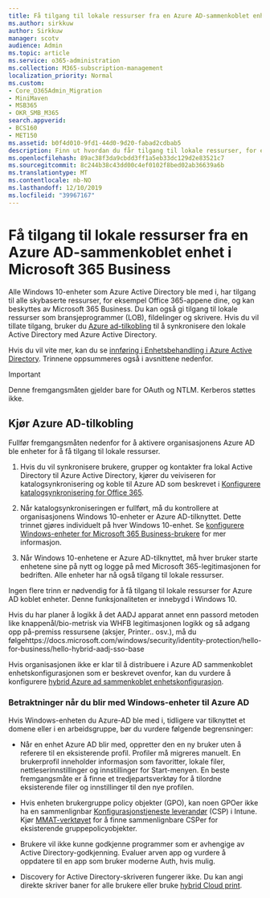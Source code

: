 ```yaml
---
title: Få tilgang til lokale ressurser fra en Azure AD-sammenkoblet enhet i Microsoft 365 Business
ms.author: sirkkuw
author: Sirkkuw
manager: scotv
audience: Admin
ms.topic: article
ms.service: o365-administration
ms.collection: M365-subscription-management
localization_priority: Normal
ms.custom:
- Core_O365Admin_Migration
- MiniMaven
- MSB365
- OKR_SMB_M365
search.appverid:
- BCS160
- MET150
ms.assetid: b0f4d010-9fd1-44d0-9d20-fabad2cdbab5
description: Finn ut hvordan du får tilgang til lokale ressurser, for eksempel bransjeprogrammer, delte filer og skrivere fra en Azure Active Directory som er koblet til Windows 10-enheten.
ms.openlocfilehash: 89ac38f3da9cbdd3ff1a5eb33dc129d2e83521c7
ms.sourcegitcommit: 8c244b38c43dd00c4ef0102f8bed02ab36639a6b
ms.translationtype: MT
ms.contentlocale: nb-NO
ms.lasthandoff: 12/10/2019
ms.locfileid: "39967167"
---
```

# <a name="access-on-premises-resources-from-an-azure-ad-joined-device-in-microsoft-365-business"></a>Få tilgang til lokale ressurser fra en Azure AD-sammenkoblet enhet i Microsoft 365 Business

Alle Windows 10-enheter som Azure Active Directory ble med i, har tilgang til alle skybaserte ressurser, for eksempel Office 365-appene dine, og kan beskyttes av Microsoft 365 Business. Du kan også gi tilgang til lokale ressurser som bransjeprogrammer (LOB), fildelinger og skrivere. Hvis du vil tillate tilgang, bruker du [Azure ad-tilkobling](https://docs.microsoft.com/azure/active-directory/connect/active-directory-aadconnect) til å synkronisere den lokale Active Directory med Azure Active Directory. 

Hvis du vil vite mer, kan du se [innføring i Enhetsbehandling i Azure Active Directory](https://docs.microsoft.com/azure/active-directory/device-management-introduction).
Trinnene oppsummeres også i avsnittene nedenfor.

> [!IMPORTANT]
> Denne fremgangsmåten gjelder bare for OAuth og NTLM. Kerberos støttes ikke.
 
## <a name="run-azure-ad-connect"></a>Kjør Azure AD-tilkobling

Fullfør fremgangsmåten nedenfor for å aktivere organisasjonens Azure AD ble enheter for å få tilgang til lokale ressurser.
  
1. Hvis du vil synkronisere brukere, grupper og kontakter fra lokal Active Directory til Azure Active Directory, kjører du veiviseren for katalogsynkronisering og koble til Azure AD som beskrevet i [Konfigurere katalogsynkronisering for Office 365](https://support.office.com/article/1b3b5318-6977-42ed-b5c7-96fa74b08846).
    
2. Når katalogsynkroniseringen er fullført, må du kontrollere at organisasjonens Windows 10-enheter er Azure AD-tilknyttet. Dette trinnet gjøres individuelt på hver Windows 10-enhet. Se [konfigurere Windows-enheter for Microsoft 365 Business-brukere](set-up-windows-devices.md) for mer informasjon. 
    
3. Når Windows 10-enhetene er Azure AD-tilknyttet, må hver bruker starte enhetene sine på nytt og logge på med Microsoft 365-legitimasjonen for bedriften. Alle enheter har nå også tilgang til lokale ressurser.
    
Ingen flere trinn er nødvendig for å få tilgang til lokale ressurser for Azure AD koblet enheter. Denne funksjonaliteten er innebygd i Windows 10. 

Hvis du har planer å logikk å det AADJ apparat annet enn passord metoden like knappenål/bio-metrisk via WHFB legitimasjonen logikk og så adgang opp på-premiss ressursene (aksjer, Printer.. osv.), må du følgehttps://docs.microsoft.com/windows/security/identity-protection/hello-for-business/hello-hybrid-aadj-sso-base
  
Hvis organisasjonen ikke er klar til å distribuere i Azure AD sammenkoblet enhetskonfigurasjonen som er beskrevet ovenfor, kan du vurdere å konfigurere [hybrid Azure ad sammenkoblet enhetskonfigurasjon](manage-windows-devices.md).
  
### <a name="considerations-when-you-join-windows-devices-to-azure-ad"></a>Betraktninger når du blir med Windows-enheter til Azure AD

Hvis Windows-enheten du Azure-AD ble med i, tidligere var tilknyttet et domene eller i en arbeidsgruppe, bør du vurdere følgende begrensninger:
  
- Når en enhet Azure AD blir med, oppretter den en ny bruker uten å referere til en eksisterende profil. Profiler må migreres manuelt. En brukerprofil inneholder informasjon som favoritter, lokale filer, nettleserinnstillinger og innstillinger for Start-menyen. En beste fremgangsmåte er å finne et tredjepartsverktøy for å tilordne eksisterende filer og innstillinger til den nye profilen.

- Hvis enheten brukergruppe policy objekter (GPO), kan noen GPOer ikke ha en sammenlignbar [Konfigurasjonstjeneste leverandør](https://docs.microsoft.com/windows/configuration/provisioning-packages/how-it-pros-can-use-configuration-service-providers) (CSP) i Intune. Kjør [MMAT-verktøyet](https://www.microsoft.com/download/details.aspx?id=45520) for å finne sammenlignbare CSPer for eksisterende gruppepolicyobjekter.

- Brukere vil ikke kunne godkjenne programmer som er avhengige av Active Directory-godkjenning. Evaluer arven app og vurdere å oppdatere til en app som bruker moderne Auth, hvis mulig.

- Discovery for Active Directory-skriveren fungerer ikke. Du kan angi direkte skriver baner for alle brukere eller bruke [hybrid Cloud print](https://docs.microsoft.com/windows-server/administration/hybrid-cloud-print/hybrid-cloud-print-deploy).
